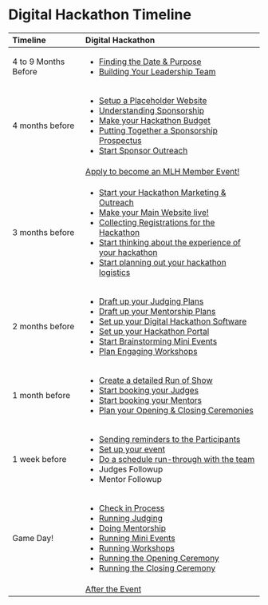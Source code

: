 # Digital Hackathon Timeline

<table>
  <thead>
    <tr>
      <th style="text-align:left">Timeline</th>
      <th style="text-align:left">Digital Hackathon</th>
    </tr>
  </thead>
  <tbody>
    <tr>
      <td style="text-align:left">4 to 9 Months Before</td>
      <td style="text-align:left">
        <ul>
          <li><a href="deciding-the-date.md">Finding the Date &amp; Purpose</a>
          </li>
          <li><a href="build-your-leadership-team.md">Building Your Leadership Team</a>
          </li>
        </ul>
      </td>
    </tr>
    <tr>
      <td style="text-align:left">4 months before</td>
      <td style="text-align:left">
        <ul>
          <li><a href="putting-together-your-hackathon-website/set-up-a-placeholder-website.md">Setup a Placeholder Website</a>
          </li>
          <li><a href="getting-sponsorship/introduction-to-fundraising.md">Understanding Sponsorship</a>
          </li>
          <li><a href="getting-sponsorship/budgeting-your-hackathon.md">Make your Hackathon Budget</a>
          </li>
          <li><a href="getting-sponsorship/put-together-a-sponsorship-prospectus.md">Putting Together a Sponsorship Prospectus</a>
          </li>
          <li><a href="getting-sponsorship/mlh-tips.md">Start Sponsor Outreach</a>
          </li>
        </ul>
      </td>
    </tr>
    <tr>
      <td style="text-align:left"></td>
      <td style="text-align:left"><a href="https://mlh.io/event-membership">Apply to become an MLH Member Event!</a>
      </td>
    </tr>
    <tr>
      <td style="text-align:left">3 months before</td>
      <td style="text-align:left">
        <ul>
          <li><a href="marketing-your-event/">Start your Hackathon Marketing &amp; Outreach</a>
          </li>
          <li><a href="putting-together-your-hackathon-website/updating-website-with-day-of-information.md">Make your Main Website live!</a>
          </li>
          <li><a href="managing-registrations/">Collecting Registrations for the Hackathon</a>
          </li>
          <li><a href="hacker-experience/">Start thinking about the experience of your hackathon</a>
          </li>
          <li><a href="event-logistics/">Start planning out your hackathon logistics</a>
          </li>
        </ul>
      </td>
    </tr>
    <tr>
      <td style="text-align:left">2 months before</td>
      <td style="text-align:left">
        <ul>
          <li><a href="judging-and-submissions/draft-up-a-judging-plan.md">Draft up your Judging Plans</a>
          </li>
          <li><a href="judging/draft-up-your-mentorship-plan.md">Draft up your Mentorship Plans</a>
          </li>
          <li><a href="event-logistics/softwares-for-digital-hackathons.md">Set up your Digital Hackathon Software</a>
          </li>
          <li><a href="judging-and-submissions/set-up-your-hackathon-portal/">Set up your Hackathon Portal</a>
          </li>
          <li><a href="hacker-experience/how-to-brainstorm-events.md">Start Brainstorming Mini Events</a>
          </li>
          <li><a href="hacker-experience/plan-engaging-workshops.md">Plan Engaging Workshops</a>
          </li>
        </ul>
      </td>
    </tr>
    <tr>
      <td style="text-align:left">1 month before</td>
      <td style="text-align:left">
        <ul>
          <li><a href>Create a detailed Run of Show</a>
          </li>
          <li><a href="judging-and-submissions/booking-your-judges.md">Start booking your Judges</a>
          </li>
          <li><a href="judging/week-of-booking-your-mentors-and-judges.md">Start booking your Mentors</a>
          </li>
          <li><a href="hacker-experience/opening-and-closing-ceremonies/">Plan your Opening &amp; Closing Ceremonies</a>
          </li>
        </ul>
      </td>
    </tr>
    <tr>
      <td style="text-align:left">1 week before</td>
      <td style="text-align:left">
        <ul>
          <li><a href="managing-registrations/sending-reminders.md">Sending reminders to the Participants</a>
          </li>
          <li><a href="event-logistics/setup-your-event.md">Set up your event</a>
          </li>
          <li><a href>Do a schedule run-through with the team</a>
          </li>
          <li>Judges Followup</li>
          <li>Mentor Followup</li>
        </ul>
      </td>
    </tr>
    <tr>
      <td style="text-align:left">Game Day!</td>
      <td style="text-align:left">
        <ul>
          <li><a href="managing-registrations/check-in-process.md">Check in Process</a>
          </li>
          <li><a href>Running Judging</a>
          </li>
          <li><a href="judging/doing-mentorship.md">Doing Mentorship</a>
          </li>
          <li><a href="hacker-experience/running-your-mini-events.md">Running Mini Events</a>
          </li>
          <li><a href="hacker-experience/running-your-workshops.md">Running Workshops</a>
          </li>
          <li><a href="hacker-experience/opening-and-closing-ceremonies/running-opening-ceremony.md">Running the Opening Ceremony</a>
          </li>
          <li><a href="hacker-experience/opening-and-closing-ceremonies/running-closing-ceremony.md">Running the Closing Ceremony</a>
          </li>
        </ul>
      </td>
    </tr>
    <tr>
      <td style="text-align:left"></td>
      <td style="text-align:left"><a href="after-the-event.md">After the Event</a>
      </td>
    </tr>
  </tbody>
</table>

